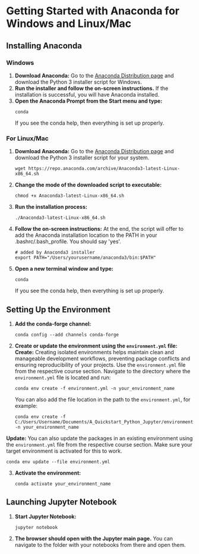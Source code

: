 # Getting Started with Anaconda for Windows and Linux/Mac

## Installing Anaconda
   
### Windows
1. **Download Anaconda:**
   Go to the [Anaconda Distribution page](https://www.anaconda.com/products/distribution) and download the Python 3 installer script for Windows.
2. **Run the installer and follow the on-screen instructions.**
   If the installation is successful, you will have Anaconda installed.
3. **Open the Anaconda Prompt from the Start menu and type:**
   ```
   conda
   ```
   If you see the conda help, then everything is set up properly.

### For Linux/Mac

1. **Download Anaconda:**
   Go to the [Anaconda Distribution page](https://www.anaconda.com/products/distribution) and download the Python 3 installer script for your system.
   ```
   wget https://repo.anaconda.com/archive/Anaconda3-latest-Linux-x86_64.sh
   ```
2. **Change the mode of the downloaded script to executable:**
   ```
   chmod +x Anaconda3-latest-Linux-x86_64.sh
   ```
3. **Run the installation process:**
   ```
   ./Anaconda3-latest-Linux-x86_64.sh
   ```
4. **Follow the on-screen instructions:**
   At the end, the script will offer to add the Anaconda installation location to the PATH in your .bashrc/.bash_profile. You should say 'yes'.
   ```
   # added by Anaconda3 installer
   export PATH="/Users/yourusername/anaconda3/bin:$PATH"
   ```
5. **Open a new terminal window and type:**
   ```
   conda
   ```
   If you see the conda help, then everything is set up properly.

## Setting Up the Environment
1. **Add the conda-forge channel:**
   ```
   conda config --add channels conda-forge
   ```
2. **Create or update the environment using the `environment.yml` file:**
**Create:**
   Creating isolated environments helps maintain clean and manageable development workflows, preventing package conflicts and ensuring reproducibility of your projects.
   Use the `environment.yml` file from the respective course section. Navigate to the directory where the `environment.yml` file is located and run:
   ```
   conda env create -f environment.yml -n your_environment_name
   ```
   You can also add the file location in the path to the `environment.yml`, for example:
   ```
   conda env create -f C:/Users/Username/Documents/A_Quickstart_Python_Jupyter/environment.yml -n your_environment_name
   ```
**Update:**
   You can also update the packages in an existing environment using the `environment.yml` file from the respective course section. Make sure your target environment is activated for this to work.
   ```
   conda env update --file environment.yml
   ```
3. **Activate the environment:**
   ```
   conda activate your_environment_name
   ```

## Launching Jupyter Notebook
1. **Start Jupyter Notebook:**
   ```
   jupyter notebook
   ```
2. **The browser should open with the Jupyter main page.**
   You can navigate to the folder with your notebooks from there and open them.
